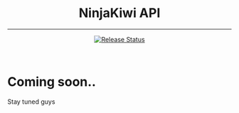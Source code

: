 <div align="center">
  <h1>NinjaKiwi API</h1>
</div>

---

<p align="center">
<a href="https://pypi.python.org/pypi/ninjakiwi_api">
    <img src="https://img.shields.io/pypi/v/ninjakiwi-api.svg"
        alt = "Release Status">
</a>
</p>

<br>

# Coming soon..
Stay tuned guys
